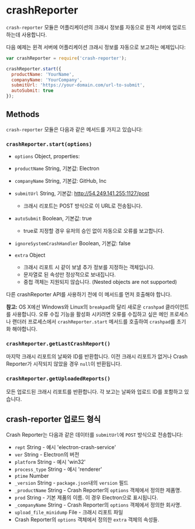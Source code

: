 ﻿# crashReporter

`crash-reporter` 모듈은 어플리케이션의 크래시 정보를 자동으로 원격 서버에 업로드하는데 사용합니다.

다음 예제는 윈격 서버에 어플리케이션 크래시 정보를 자동으로 보고하는 예제입니다:

```javascript
var crashReporter = require('crash-reporter');

crashReporter.start({
  productName: 'YourName',
  companyName: 'YourCompany',
  submitUrl: 'https://your-domain.com/url-to-submit',
  autoSubmit: true
});
```

## Methods

`crash-reporter` 모듈은 다음과 같은 메서드를 가지고 있습니다:

### `crashReporter.start(options)`

* `options` Object, properties:

* `productName` String, 기본값: Electron
* `companyName` String, 기본값: GitHub, Inc
* `submitUrl` String, 기본값: http://54.249.141.255:1127/post
  * 크래시 리포트는 POST 방식으로 이 URL로 전송됩니다.
* `autoSubmit` Boolean, 기본값: true
  * true로 지정할 경우 유저의 승인 없이 자동으로 오류를 보고합니다.
* `ignoreSystemCrashHandler` Boolean, 기본값: false
* `extra` Object
  * 크래시 리포트 시 같이 보낼 추가 정보를 지정하는 객체입니다.
  * 문자열로 된 속성만 정상적으로 보내집니다.
  * 중첩 객체는 지원되지 않습니다. (Nested objects are not supported)
    
다른 crashReporter API를 사용하기 전에 이 메서드를 먼저 호출해야 합니다.

**참고:** OS X에선 Windows와 Linux의 `breakpad`와 달리 새로운 `crashpad` 클라이언트를 사용합니다.
오류 수집 기능을 활성화 시키려면 오류를 수집하고 싶은 메인 프로세스나 랜더러 프로세스에서
`crashReporter.start` 메서드를 호출하여 `crashpad`를 초기화 해야합니다.

### `crashReporter.getLastCrashReport()`

마지막 크래시 리포트의 날짜와 ID를 반환합니다.
이전 크래시 리포트가 없거나 Crash Reporter가 시작되지 않았을 경우 `null`이 반환됩니다.

### `crashReporter.getUploadedReports()`

모든 업로드된 크래시 리포트를 반환합니다. 각 보고는 날짜와 업로드 ID를 포함하고 있습니다.

## crash-reporter 업로드 형식

Crash Reporter는 다음과 같은 데이터를 `submitUrl`에 `POST` 방식으로 전송합니다:

* `rept` String - 예시 'electron-crash-service'
* `ver` String - Electron의 버전
* `platform` String - 예시 'win32'
* `process_type` String - 예시 'renderer'
* `ptime` Number
* `_version` String - `package.json`내의 `version` 필드
* `_productName` String - Crash Reporter의 `options` 객체에서 정의한 제품명.
* `prod` String - 기본 제품의 이름. 이 경우 Electron으로 표시됩니다.
* `_companyName` String - Crash Reporter의 `options` 객체에서 정의한 회사명.
* `upload_file_minidump` File - 크래시 리포트 파일
* Crash Reporter의 `options` 객체에서 정의한 `extra` 객체의 속성들.
